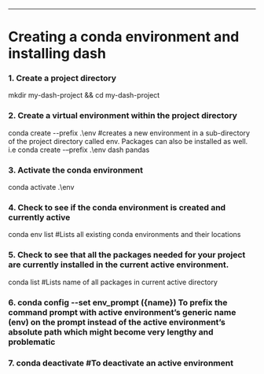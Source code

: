 _______________________________________________________________
Creating a conda environment and installing dash
===============================================================
### 1.	Create a project directory
mkdir my-dash-project && cd my-dash-project

### 2.	Create a virtual environment within the project directory 
conda create --prefix .\env	 <package>	#creates a new environment in a sub-directory of the project directory called env. Packages can also be installed as well. i.e conda create -–prefix .\env dash pandas
  
### 3.	Activate the  conda environment 
conda activate .\env
  
### 4.	Check to see if the conda environment is created and currently active
conda env list	#Lists all existing conda environments and their locations
  
### 5.	Check to see that all the packages needed for your project are currently installed in the current active environment.
conda list	#Lists name of all packages in current active directory
  
### 6.	conda config --set env_prompt ({name}) To prefix the command prompt with active environment’s generic name (env) on the prompt instead of the active environment’s absolute path which might become very lengthy and problematic
  
### 7.	conda deactivate	#To deactivate an active environment

